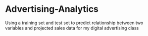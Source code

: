 # Advertising-Analytics
Using a training set and test set to predict relationship between two variables and projected sales data for my digital advertising class
